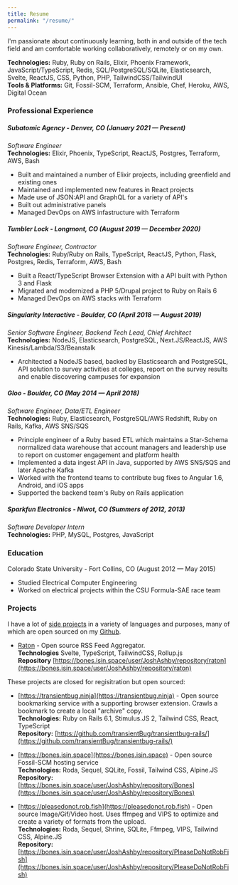 ```yaml
---
title: Resume
permalink: "/resume/"
---
```


I'm passionate about continuously learning, both in and outside of the tech field and am comfortable working collaboratively, remotely or on my own. 

**Technologies:** Ruby, Ruby on Rails, Elixir, Phoenix Framework, JavaScript/TypeScript, Redis, SQL/PostgreSQL/SQLite, Elasticsearch, Svelte, ReactJS, CSS, Python, PHP, TailwindCSS/TailwindUI  
**Tools & Platforms:** Git, Fossil-SCM, Terraform, Ansible, Chef, Heroku, AWS, Digital Ocean  
  
  
### Professional Experience
##### Subatomic Agency - Denver, CO (January 2021 — Present)
_Software Engineer_  
**Technologies:** Elixir, Phoenix, TypeScript, ReactJS, Postgres, Terraform, AWS, Bash  

* Built and maintained a number of Elixir projects, including greenfield and existing ones
* Maintained and implemented new features in React projects
* Made use of JSON:API and GraphQL for a variety of API's
* Built out administrative panels
* Managed DevOps on AWS infastructure with Terraform
  
  
##### Tumbler Lock - Longmont, CO (August 2019 — December 2020)
_Software Engineer, Contractor_  
**Technologies:** Ruby/Ruby on Rails, TypeScript, ReactJS, Python, Flask, Postgres, Redis, Terraform, AWS, Bash  

* Built a React/TypeScript Browser Extension with a API built with Python 3 and Flask  
* Migrated and modernized a PHP 5/Drupal project to Ruby on Rails 6  
* Managed DevOps on AWS stacks with Terraform  
  
  
##### Singularity Interactive - Boulder, CO (April 2018 — August 2019)
_Senior Software Engineer, Backend Tech Lead, Chief Architect_  
**Technologies:** NodeJS, Elasticsearch, PostgreSQL, Next.JS/ReactJS, AWS Kinesis/Lambda/S3/Beanstalk  

* Architected a NodeJS based, backed by Elasticsearch and PostgreSQL, API solution to survey activities at colleges, report on the survey results and enable discovering campuses for expansion  
  
  
##### Gloo - Boulder, CO (May 2014 — April 2018)
_Software Engineer, Data/ETL Engineer_  
**Technologies:** Ruby, Elasticsearch, PostgreSQL/AWS Redshift, Ruby on Rails, Kafka, AWS SNS/SQS  

* Principle engineer of a Ruby based ETL which maintains a Star-Schema normalized data warehouse that account managers and leadership use to report on customer engagement and platform health  
* Implemented a data ingest API in Java, supported by AWS SNS/SQS and later Apache Kafka  
* Worked with the frontend teams to contribute bug fixes to Angular 1.6,  Android, and iOS apps  
* Supported the backend team's Ruby on Rails application  
  
  
##### Sparkfun Electronics - Niwot, CO (Summers of 2012, 2013)
_Software Developer Intern_  
**Technologies:** PHP, MySQL, Postgres, JavaScript  
  
  
### Education
Colorado State University - Fort Collins, CO (August 2012 — May 2015)  
* Studied Electrical Computer Engineering  
* Worked on electrical projects within the CSU Formula-SAE race team  


### Projects
I have a lot of [side projects](/projects/) in a variety of languages and purposes, many of which are open sourced on my [Github](https://github.com/JoshAshby).

- [Raton](https://bones.isin.space/user/JoshAshby/repository/raton) - Open source RSS Feed Aggregator.  
  **Technologies** Svelte, TypeScript, TailwindCSS, Rollup.js  
  **Repository** [https://bones.isin.space/user/JoshAshby/repository/raton](https://bones.isin.space/user/JoshAshby/repository/raton)

<!--Broom - Closed source browser extension for scraping websites with an easy to use interface.-->
<!--**Technologies** Svelte, TypeScript, TailwindCSS, Rollup.js-->
  
  
These projects are closed for regisitration but open sourced:  
  
- [https://transientbug.ninja](https://transientbug.ninja) - Open source bookmarking service with a supporting browser extension. Crawls a bookmark to create a local "archive" copy.  
  **Technologies:** Ruby on Rails 6.1, Stimulus.JS 2, Tailwind CSS, React, TypeScript  
  **Repository:** [https://github.com/transientBug/transientbug-rails/](https://github.com/transientBug/transientbug-rails/)  

- [https://bones.isin.space](https://bones.isin.space) - Open source Fossil-SCM hosting service  
  **Technologies:** Roda, Sequel, SQLite, Fossil, Tailwind CSS, Alpine.JS  
  **Repository:** [https://bones.isin.space/user/JoshAshby/repository/Bones](https://bones.isin.space/user/JoshAshby/repository/Bones)

- [https://pleasedonot.rob.fish](https://pleasedonot.rob.fish) - Open source Image/Gif/Video host. Uses ffmpeg and VIPS to optimize and create a variety of formats from the upload.  
  **Technologies:** Roda, Sequel, Shrine, SQLite, Ffmpeg, VIPS, Tailwind CSS, Alpine.JS  
  **Repository:** [https://bones.isin.space/user/JoshAshby/repository/PleaseDoNotRobFish](https://bones.isin.space/user/JoshAshby/repository/PleaseDoNotRobFish)
